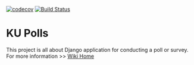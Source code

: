 [![codecov](https://codecov.io/gh/abounk/ku-polls/branch/iteration2/graph/badge.svg?token=S74WBCEPWS)](https://codecov.io/gh/abounk/ku-polls)
[![Build Status](https://app.travis-ci.com/abounk/ku-polls.svg?branch=main)](https://app.travis-ci.com/abounk/ku-polls)
# KU Polls
This project is all about Django application for conducting a poll or survey.    
For more information >> [Wiki Home](../../wiki/Home)
